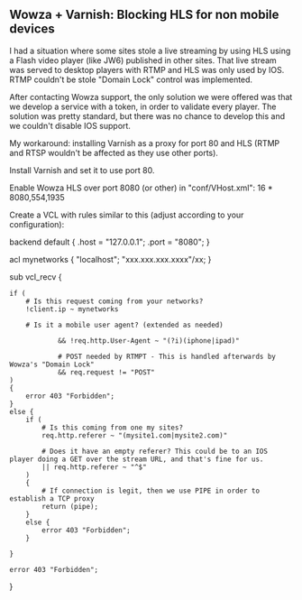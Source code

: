 Wowza + Varnish: Blocking HLS for non mobile devices
----------------------------------------------------

I had a situation where some sites stole a live streaming by using HLS using a Flash video player (like JW6) published in other sites. That live stream was served to desktop players with RTMP and HLS was only used by IOS. RTMP couldn't be stole "Domain Lock" control was implemented.

After contacting Wowza support, the only solution we were offered was that we develop a service with a token, in order to validate every player. The solution was pretty standard, but there was no chance to develop this and we couldn't disable IOS support.


My workaround: installing Varnish as a proxy for port 80 and HLS (RTMP and RTSP wouldn't be affected as they use other ports).

Install Varnish and set it to use port 80.

Enable Wowza HLS over port 8080 (or other) in "conf/VHost.xml":
<Root>
        <VHost>
                <HostPortList>
                        <HostPort>
                                <ProcessorCount>16</ProcessorCount>
                                <IpAddress>*</IpAddress>
                                <!-- Separate multiple ports with commas -->
                                <!-- 80: HTTP, RTMPT -->
                                <!-- 554: RTSP -->
                                <!--<Port>80,554,1935</Port>-->
                                <Port>8080,554,1935</Port>


Create a VCL with rules similar to this (adjust according to your configuration):

backend default {
  .host = "127.0.0.1";
  .port = "8080";
}

acl mynetworks
{
        "localhost";
	"xxx.xxx.xxx.xxxx"/xx; 
}

sub vcl_recv {

	if (
		# Is this request coming from your networks?                
		!client.ip ~ mynetworks

		# Is it a mobile user agent? (extended as needed)

                && !req.http.User-Agent ~ "(?i)(iphone|ipad)"

                # POST needed by RTMPT - This is handled afterwards by Wowza's "Domain Lock"
                && req.request != "POST"
	)
	{
		error 403 "Forbidden";
	}
	else {
		if ( 
			# Is this coming from one my sites?
			req.http.referer ~ "(mysite1.com|mysite2.com)"		

			# Does it have an empty referer? This could be to an IOS player doing a GET over the stream URL, and that's fine for us.
			|| req.http.referer ~ "^$"
		)
		{
			# If connection is legit, then we use PIPE in order to establish a TCP proxy
			return (pipe);
		}
		else {
			error 403 "Forbidden";
		}

	}
	
	error 403 "Forbidden";


}

